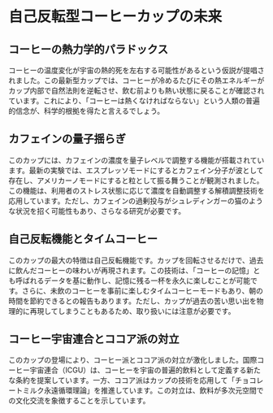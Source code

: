 # 自己反転型コーヒーカップの未来

## コーヒーの熱力学的パラドックス

<span class="index" data-group="か" data-reading="こおひい">コーヒー</span>の温度変化が<span class="index" data-group="あ" data-reading="うちゅうのねつてきし">宇宙の熱的死</span>を左右する可能性があるという仮説が提唱されました。この最新型カップでは、コーヒーが冷めるたびにその熱エネルギーがカップ内部で自然法則を逆転させ、飲む前よりも熱い状態に戻ることが確認されています。これにより、「コーヒーは熱くなければならない」という人類の普遍的信念が、科学的根拠を得たと言えるでしょう。

## カフェインの量子揺らぎ

このカップには、<span class="index" data-group="か" data-reading="かふぇいん">カフェイン</span>の濃度を量子レベルで調整する機能が搭載されています。最新の実験では、エスプレッソモードにするとカフェイン分子が波として存在し、アメリカーノモードにすると粒として振る舞うことが観測されました。この機能は、利用者のストレス状態に応じて濃度を自動調整する<span class="index" data-group="か" data-reading="かいせきちょうせい">解積調整</span>技術を応用しています。ただし、カフェインの過剰投与が<span class="index" data-group="さ" data-reading="しゅれでぃんがあのねこ">シュレディンガーの猫</span>のような状況を招く可能性もあり、さらなる研究が必要です。

## 自己反転機能とタイムコーヒー

このカップの最大の特徴は<span class="index" data-group="さ" data-reading="じこはんてん">自己反転</span>機能です。カップを回転させるだけで、過去に飲んだコーヒーの味わいが再現されます。この技術は、<span class="index" data-group="か" data-reading="こおひいのきおく">「コーヒーの記憶」</span>とも呼ばれるデータを基に動作し、記憶に残る一杯を永久に楽しむことが可能です。さらに、未飲のコーヒーを事前に楽しむタイムコーヒーモードもあり、朝の時間を節約できるとの報告もあります。ただし、カップが過去の苦い思い出を物理的に再現してしまうこともあるため、取り扱いには注意が必要です。

## コーヒー宇宙連合とココア派の対立

このカップの登場により、コーヒー派とココア派の対立が激化しました。<span class="index" data-group="か" data-reading="こくさいこおひいうちゅうれんごう">国際コーヒー宇宙連合（<span class="index" data-group="英数字">ICGU</span>）</span>は、コーヒーを宇宙の普遍的飲料として定義する新たな条約を提案しています。一方、ココア派はカップの技術を応用して「<span class="index" data-group="た" data-reading="ちょこれえとみるくえいえんじゅんかんりろん">チョコレートミルク永遠循環理論</span>」を推進しています。この対立は、飲料が<span class="index" data-group="た" data-reading="たじげんくうかん">多次元空間</span>での文化交流を象徴することを示しています。
